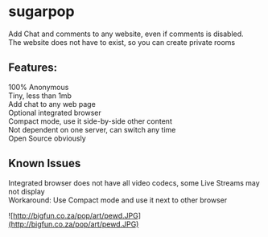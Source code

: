 # sugarpop

Add Chat and comments to any website, even if comments is disabled.  
The website does not have to exist, so you can create private rooms    

## Features:  
100% Anonymous  
Tiny, less than 1mb  
Add chat to any web page  
Optional integrated browser  
Compact mode, use it side-by-side other content  
Not dependent on one server, can switch any time  
Open Source obviously  

## Known Issues
Integrated browser does not have all video codecs, some Live Streams may not display  
Workaround: Use Compact mode and use it next to other browser  

![http://bigfun.co.za/pop/art/pewd.JPG](http://bigfun.co.za/pop/art/pewd.JPG)
